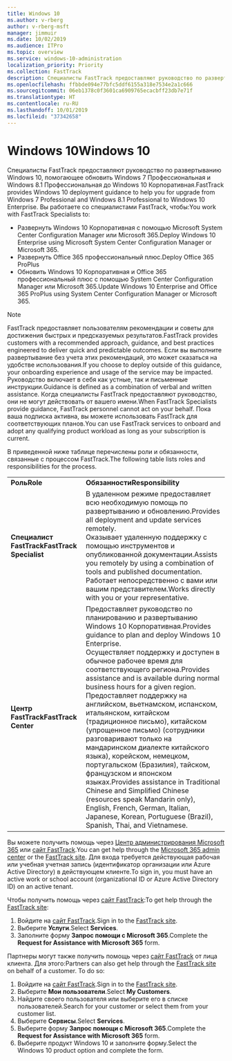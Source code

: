 ```yaml
---
title: Windows 10
ms.author: v-rberg
author: v-rberg-msft
manager: jimmuir
ms.date: 10/02/2019
ms.audience: ITPro
ms.topic: overview
ms.service: windows-10-administration
localization_priority: Priority
ms.collection: FastTrack
description: Специалисты FastTrack предоставляют руководство по развертыванию Windows 10, помогающее обновить Windows 7 Профессиональная и Windows 8.1 Профессиональная до Windows 10 Корпоративная.
ms.openlocfilehash: ffbbde094e77bfc5ddf6155a318e7534e2a1c666
ms.sourcegitcommit: 06eb1378c0f3601ca6909765ecacbff23db7e71f
ms.translationtype: HT
ms.contentlocale: ru-RU
ms.lasthandoff: 10/01/2019
ms.locfileid: "37342658"
---
```

# <a name="windows-10"></a><span data-ttu-id="689d3-103">Windows 10</span><span class="sxs-lookup"><span data-stu-id="689d3-103">Windows 10</span></span>

<span data-ttu-id="689d3-104">Специалисты FastTrack предоставляют руководство по развертыванию Windows 10, помогающее обновить Windows 7 Профессиональная и Windows 8.1 Профессиональная до Windows 10 Корпоративная.</span><span class="sxs-lookup"><span data-stu-id="689d3-104">FastTrack provides Windows 10 deployment guidance to help you for upgrade from Windows 7 Professional and Windows 8.1 Professional to Windows 10 Enterprise.</span></span> <span data-ttu-id="689d3-105">Вы работаете со специалистами FastTrack, чтобы:</span><span class="sxs-lookup"><span data-stu-id="689d3-105">You work with FastTrack Specialists to:</span></span>

- <span data-ttu-id="689d3-106">Развернуть Windows 10 Корпоративная с помощью Microsoft System Center Configuration Manager или Microsoft 365.</span><span class="sxs-lookup"><span data-stu-id="689d3-106">Deploy Windows 10 Enterprise using Microsoft System Center Configuration Manager or Microsoft 365.</span></span>
- <span data-ttu-id="689d3-107">Развернуть Office 365 профессиональный плюс.</span><span class="sxs-lookup"><span data-stu-id="689d3-107">Deploy Office 365 ProPlus</span></span> 
- <span data-ttu-id="689d3-108">Обновить Windows 10 Корпоративная и Office 365 профессиональный плюс с помощью System Center Configuration Manager или Microsoft 365.</span><span class="sxs-lookup"><span data-stu-id="689d3-108">Update Windows 10 Enterprise and Office 365 ProPlus using System Center Configuration Manager or Microsoft 365.</span></span>
  
> [!NOTE]
> <span data-ttu-id="689d3-109">FastTrack предоставляет пользователям рекомендации и советы для достижения быстрых и предсказуемых результатов.</span><span class="sxs-lookup"><span data-stu-id="689d3-109">FastTrack provides customers with a recommended approach, guidance, and best practices engineered to deliver quick and predictable outcomes.</span></span> <span data-ttu-id="689d3-110">Если вы выполните развертывание без учета этих рекомендаций, это может сказаться на удобстве использования.</span><span class="sxs-lookup"><span data-stu-id="689d3-110">If you choose to deploy outside of this guidance, your onboarding experience and usage of the service may be impacted.</span></span> <span data-ttu-id="689d3-111">Руководство включает в себя как устные, так и письменные инструкции.</span><span class="sxs-lookup"><span data-stu-id="689d3-111">Guidance is defined as a combination of verbal and written assistance.</span></span> <span data-ttu-id="689d3-112">Когда специалисты FastTrack предоставляют руководство, они не могут действовать от вашего имени.</span><span class="sxs-lookup"><span data-stu-id="689d3-112">When FastTrack Specialists provide guidance, FastTrack personnel cannot act on your behalf.</span></span> <span data-ttu-id="689d3-113">Пока ваша подписка активна, вы можете использовать FastTrack для соответствующих планов.</span><span class="sxs-lookup"><span data-stu-id="689d3-113">You can use FastTrack services to onboard and adopt any qualifying product workload as long as your subscription is current.</span></span>  
    
<span data-ttu-id="689d3-114">В приведенной ниже таблице перечислены роли и обязанности, связанные с процессом FastTrack.</span><span class="sxs-lookup"><span data-stu-id="689d3-114">The following table lists roles and responsibilities for the process.</span></span>

|||
|:-----|:-----|
|<span data-ttu-id="689d3-115">**Роль**</span><span class="sxs-lookup"><span data-stu-id="689d3-115">**Role**</span></span> <br/> |<span data-ttu-id="689d3-116">**Обязанности**</span><span class="sxs-lookup"><span data-stu-id="689d3-116">**Responsibility**</span></span> <br/> |
|<span data-ttu-id="689d3-117">**Специалист FastTrack**</span><span class="sxs-lookup"><span data-stu-id="689d3-117">**FastTrack Specialist**</span></span> <br/> |<span data-ttu-id="689d3-118">В удаленном режиме предоставляет всю необходимую помощь по развертыванию и обновлению.</span><span class="sxs-lookup"><span data-stu-id="689d3-118">Provides all deployment and update services remotely.</span></span>  <br/> <span data-ttu-id="689d3-119">Оказывает удаленную поддержку с помощью инструментов и опубликованной документации.</span><span class="sxs-lookup"><span data-stu-id="689d3-119">Assists you remotely by using a combination of tools and published documentation.</span></span> <br/> <span data-ttu-id="689d3-120">Работает непосредственно с вами или вашим представителем.</span><span class="sxs-lookup"><span data-stu-id="689d3-120">Works directly with you or your representative.</span></span>|
|<span data-ttu-id="689d3-121">**Центр FastTrack**</span><span class="sxs-lookup"><span data-stu-id="689d3-121">**FastTrack Center**</span></span>  <br/> |<span data-ttu-id="689d3-122">Предоставляет руководство по планированию и развертыванию Windows 10 Корпоративная.</span><span class="sxs-lookup"><span data-stu-id="689d3-122">Provides guidance to plan and deploy Windows 10 Enterprise.</span></span>   <br/> <span data-ttu-id="689d3-123">Осуществляет поддержку и доступен в обычное рабочее время для соответствующего региона.</span><span class="sxs-lookup"><span data-stu-id="689d3-123">Provides assistance and is available during normal business hours for a given region.</span></span> <br/> <span data-ttu-id="689d3-124">Предоставляет поддержку на английском, вьетнамском, испанском, итальянском, китайском (традиционное письмо), китайском (упрощенное письмо) (сотрудники разговаривают только на мандаринском диалекте китайского языка), корейском, немецком, португальском (Бразилия), тайском, французском и японском языках.</span><span class="sxs-lookup"><span data-stu-id="689d3-124">Provides assistance in Traditional Chinese and Simplified Chinese (resources speak Mandarin only), English, French, German, Italian, Japanese, Korean, Portuguese (Brazil), Spanish, Thai, and Vietnamese.</span></span>|
 
<span data-ttu-id="689d3-125">Вы можете получить помощь через [Центр администрирования Microsoft 365](https://go.microsoft.com/fwlink/?linkid=2032704) или [сайт FastTrack](https://go.microsoft.com/fwlink/?linkid=780698).</span><span class="sxs-lookup"><span data-stu-id="689d3-125">You can get help through the [Microsoft 365 admin center](https://go.microsoft.com/fwlink/?linkid=2032704) or the [FastTrack site](https://go.microsoft.com/fwlink/?linkid=780698).</span></span> <span data-ttu-id="689d3-126">Для входа требуется действующая рабочая или учебная учетная запись (идентификатор организации или Azure Active Directory) в действующем клиенте.</span><span class="sxs-lookup"><span data-stu-id="689d3-126">To sign in, you must have an active work or school account (organizational ID or Azure Active Directory ID) on an active tenant.</span></span> 

<span data-ttu-id="689d3-127">Чтобы получить помощь через [сайт FastTrack](https://go.microsoft.com/fwlink/?linkid=780698):</span><span class="sxs-lookup"><span data-stu-id="689d3-127">To get help through the [FastTrack site](https://go.microsoft.com/fwlink/?linkid=780698):</span></span> 
1.  <span data-ttu-id="689d3-128">Войдите на [сайт FastTrack](https://go.microsoft.com/fwlink/?linkid=780698).</span><span class="sxs-lookup"><span data-stu-id="689d3-128">Sign in to the [FastTrack site](https://go.microsoft.com/fwlink/?linkid=780698).</span></span> 
2.  <span data-ttu-id="689d3-129">Выберите **Услуги**.</span><span class="sxs-lookup"><span data-stu-id="689d3-129">Select **Services**.</span></span>
3.  <span data-ttu-id="689d3-130">Заполните форму **Запрос помощи с Microsoft 365**.</span><span class="sxs-lookup"><span data-stu-id="689d3-130">Complete the **Request for Assistance with Microsoft 365** form.</span></span>
  
<span data-ttu-id="689d3-p104">Партнеры могут также получить помощь через [сайт FastTrack](https://go.microsoft.com/fwlink/?linkid=780698) от лица клиента. Для этого:</span><span class="sxs-lookup"><span data-stu-id="689d3-p104">Partners can also get help through the [FastTrack site](https://go.microsoft.com/fwlink/?linkid=780698) on behalf of a customer. To do so:</span></span>
1.  <span data-ttu-id="689d3-133">Войдите на [сайт FastTrack](https://go.microsoft.com/fwlink/?linkid=780698).</span><span class="sxs-lookup"><span data-stu-id="689d3-133">Sign in to the [FastTrack site](https://go.microsoft.com/fwlink/?linkid=780698).</span></span> 
2.  <span data-ttu-id="689d3-134">Выберите **Мои пользователи**.</span><span class="sxs-lookup"><span data-stu-id="689d3-134">Select **My Customers**.</span></span>
3.  <span data-ttu-id="689d3-135">Найдите своего пользователя или выберите его в списке пользователей.</span><span class="sxs-lookup"><span data-stu-id="689d3-135">Search for your customer or select them from your customer list.</span></span>
4.  <span data-ttu-id="689d3-136">Выберите **Сервисы**.</span><span class="sxs-lookup"><span data-stu-id="689d3-136">Select **Services**.</span></span>
5.  <span data-ttu-id="689d3-137">Выберите форму **Запрос помощи с Microsoft 365**.</span><span class="sxs-lookup"><span data-stu-id="689d3-137">Complete the **Request for Assistance with Microsoft 365** form.</span></span>
6.  <span data-ttu-id="689d3-138">Выберите продукт Windows 10 и заполните форму.</span><span class="sxs-lookup"><span data-stu-id="689d3-138">Select the Windows 10 product option and complete the form.</span></span>
 